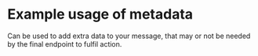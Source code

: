 # Example usage of metadata

Can be used to add extra data to your message, that may or not be needed by the final endpoint to fulfil action. 